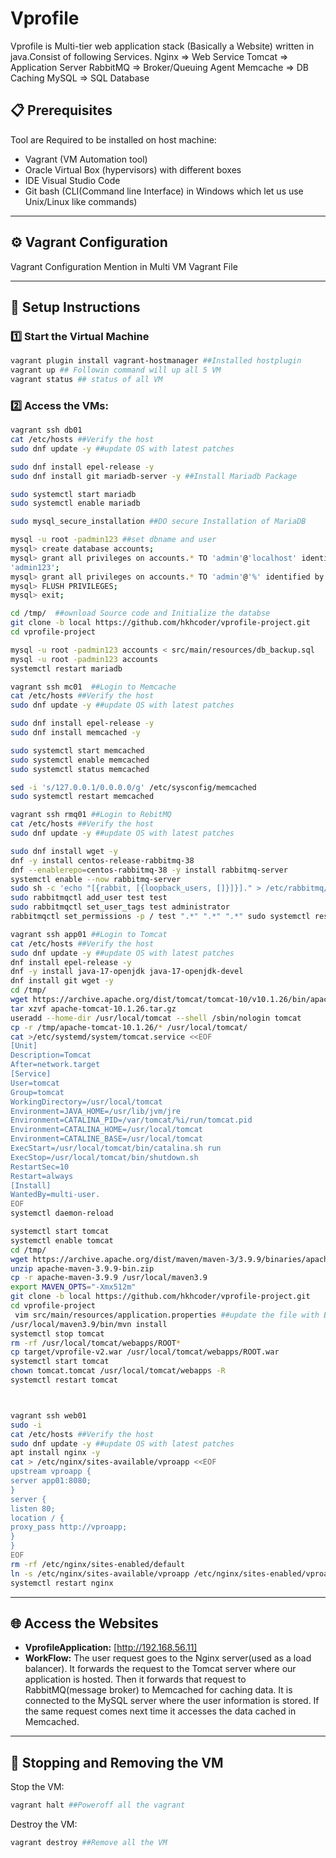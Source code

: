 # Vprofile 
 Vprofile is Multi-tier web application stack (Basically a Website) written in java.Consist of following Services. 
  Nginx => Web Service
  Tomcat => Application Server
  RabbitMQ => Broker/Queuing Agent
  Memcache => DB Caching
  MySQL => SQL Database    

## 📋 Prerequisites
 Tool are Required to be installed on host machine:
- Vagrant (VM Automation tool) 
- Oracle Virtual Box (hypervisors) with different boxes
- IDE Visual Studio Code
- Git bash (CLI(Command line Interface) in Windows which let us use Unix/Linux like commands)
---

## ⚙️ Vagrant Configuration
  Vagrant Configuration Mention in Multi VM Vagrant File

---

## 🚀 Setup Instructions

### 1️⃣ Start the Virtual Machine
```bash
vagrant plugin install vagrant-hostmanager ##Installed hostplugin
vagrant up ## Followin command will up all 5 VM
vagrant status ## status of all VM
```

### 2️⃣ Access the VMs:
```bash
vagrant ssh db01
cat /etc/hosts ##Verify the host
sudo dnf update -y ##update OS with latest patches

sudo dnf install epel-release -y
sudo dnf install git mariadb-server -y ##Install Mariadb Package

sudo systemctl start mariadb
sudo systemctl enable mariadb

sudo mysql_secure_installation ##DO secure Installation of MariaDB

mysql -u root -padmin123 ##set dbname and user
mysql> create database accounts;
mysql> grant all privileges on accounts.* TO 'admin'@'localhost' identified by
'admin123';
mysql> grant all privileges on accounts.* TO 'admin'@'%' identified by 'admin123';
mysql> FLUSH PRIVILEGES;
mysql> exit;

cd /tmp/  ##ownload Source code and Initialize the databse
git clone -b local https://github.com/hkhcoder/vprofile-project.git
cd vprofile-project

mysql -u root -padmin123 accounts < src/main/resources/db_backup.sql
mysql -u root -padmin123 accounts
systemctl restart mariadb

vagrant ssh mc01  ##Login to Memcache
cat /etc/hosts ##Verify the host
sudo dnf update -y ##update OS with latest patches

sudo dnf install epel-release -y
sudo dnf install memcached -y

sudo systemctl start memcached
sudo systemctl enable memcached
sudo systemctl status memcached

sed -i 's/127.0.0.1/0.0.0.0/g' /etc/sysconfig/memcached
sudo systemctl restart memcached

vagrant ssh rmq01 ##Login to RebitMQ
cat /etc/hosts ##Verify the host
sudo dnf update -y ##update OS with latest patches

sudo dnf install wget -y
dnf -y install centos-release-rabbitmq-38
dnf --enablerepo=centos-rabbitmq-38 -y install rabbitmq-server
systemctl enable --now rabbitmq-server
sudo sh -c 'echo "[{rabbit, [{loopback_users, []}]}]." > /etc/rabbitmq/rabbitmq.config'
sudo rabbitmqctl add_user test test
sudo rabbitmqctl set_user_tags test administrator
rabbitmqctl set_permissions -p / test ".*" ".*" ".*" sudo systemctl restart rabbitmq-server

vagrant ssh app01 ##Login to Tomcat
cat /etc/hosts ##Verify the host
sudo dnf update -y ##update OS with latest patches
dnf install epel-release -y
dnf -y install java-17-openjdk java-17-openjdk-devel
dnf install git wget -y
cd /tmp/
wget https://archive.apache.org/dist/tomcat/tomcat-10/v10.1.26/bin/apache-tomcat-10.1.26.tar
tar xzvf apache-tomcat-10.1.26.tar.gz
useradd --home-dir /usr/local/tomcat --shell /sbin/nologin tomcat
cp -r /tmp/apache-tomcat-10.1.26/* /usr/local/tomcat/
cat >/etc/systemd/system/tomcat.service <<EOF
[Unit]
Description=Tomcat
After=network.target
[Service]
User=tomcat
Group=tomcat
WorkingDirectory=/usr/local/tomcat
Environment=JAVA_HOME=/usr/lib/jvm/jre
Environment=CATALINA_PID=/var/tomcat/%i/run/tomcat.pid
Environment=CATALINA_HOME=/usr/local/tomcat
Environment=CATALINE_BASE=/usr/local/tomcat
ExecStart=/usr/local/tomcat/bin/catalina.sh run
ExecStop=/usr/local/tomcat/bin/shutdown.sh
RestartSec=10
Restart=always
[Install]
WantedBy=multi-user.
EOF
systemctl daemon-reload

systemctl start tomcat
systemctl enable tomcat
cd /tmp/
wget https://archive.apache.org/dist/maven/maven-3/3.9.9/binaries/apache-maven-3.9.9-bin.zip
unzip apache-maven-3.9.9-bin.zip
cp -r apache-maven-3.9.9 /usr/local/maven3.9
export MAVEN_OPTS="-Xmx512m"
git clone -b local https://github.com/hkhcoder/vprofile-project.git
cd vprofile-project
 vim src/main/resources/application.properties ##update the file with Backend Details
/usr/local/maven3.9/bin/mvn install
systemctl stop tomcat
rm -rf /usr/local/tomcat/webapps/ROOT*
cp target/vprofile-v2.war /usr/local/tomcat/webapps/ROOT.war
systemctl start tomcat
chown tomcat.tomcat /usr/local/tomcat/webapps -R
systemctl restart tomcat



vagrant ssh web01
sudo -i
cat /etc/hosts ##Verify the host
sudo dnf update -y ##update OS with latest patches
apt install nginx -y
cat > /etc/nginx/sites-available/vproapp <<EOF
upstream vproapp {
server app01:8080;
}
server {
listen 80;
location / {
proxy_pass http://vproapp;
}
}
EOF
rm -rf /etc/nginx/sites-enabled/default
ln -s /etc/nginx/sites-available/vproapp /etc/nginx/sites-enabled/vproapp
systemctl restart nginx

```

---
## 🌐 Access the Websites
- **VprofileApplication:** [http://192.168.56.11]
- **WorkFlow:**
The user request goes to the Nginx server(used as a load balancer). It forwards the request to the Tomcat server where our application is hosted. Then it forwards that request to RabbitMQ(message broker) to Memcached for caching data. It is connected to the MySQL server where the user information is stored. If the same request comes next time it accesses the data cached in Memcached.
---
## 🛑 Stopping and Removing the VM
Stop the VM:
```bash
vagrant halt ##Poweroff all the vagrant
```
Destroy the VM:
```bash
vagrant destroy ##Remove all the VM
```
